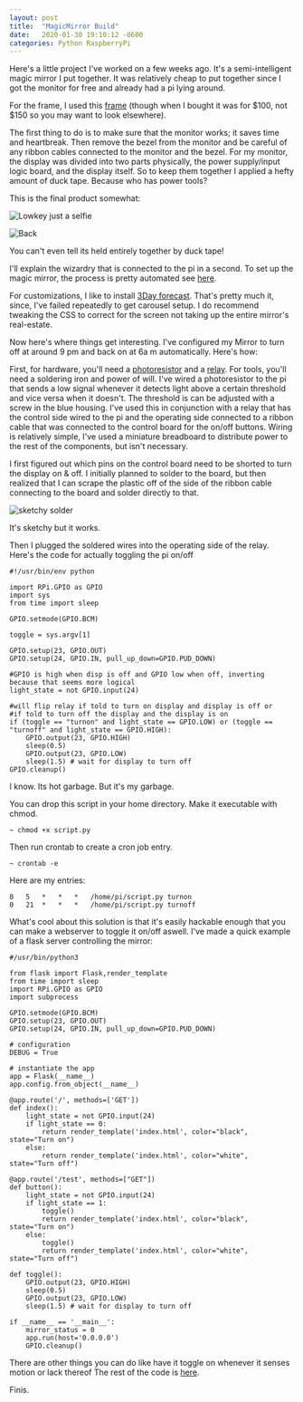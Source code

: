 ```yaml
---
layout: post
title:  "MagicMirror Build"
date:   2020-01-30 19:10:12 -0600
categories: Python RaspberryPi
---
```


Here's a little project I've worked on a few weeks ago. It's a semi-intelligent magic mirror I put together. It was relatively cheap to put together since I got the monitor for free and already had a pi lying around.

For the frame, I used this [frame](https://amzn.to/2uCL8Rk) (though when I bought it was for $100, not $150 so you may want to look elsewhere). 

The first thing to do is to make sure that the monitor works; it saves time and heartbreak. Then remove the bezel from the monitor and be careful of any ribbon cables connected to the monitor and the bezel.
For my monitor, the display was divided into two parts physically, the power supply/input logic board, and the display itself. So to keep them together I applied a hefty amount of duck tape. Because who has power tools? 

This is the final product somewhat:

![Lowkey just a selfie](/assets/img/magicmirror/front.jpg)

![Back](/assets/img/magicmirror/back.jpg)

You can't even tell its held entirely together by duck tape!

I'll explain the wizardry that is connected to the pi in a second.
To set up the magic mirror, the process is pretty automated see [here](https://github.com/sdetweil/MagicMirror_scripts).

For customizations, I like to install [3Day forecast](https://github.com/nigel-daniels/MMM-3Day-Forecast). That's pretty much it, since, I've failed repeatedly to get carousel setup. I do recommend tweaking the CSS to correct for the screen not taking up the entire mirror's real-estate.

Now here's where things get interesting. I've configured my Mirror to turn off at around 9 pm and back on at 6a m automatically. Here's how:

First, for hardware, you'll need a [photoresistor](https://amzn.to/2RWC15Z) and a [relay](https://amzn.to/37AHBRP). For tools, you'll need a soldering iron and power of will.
I've wired a photoresistor to the pi that sends a low signal whenever it detects light above a certain threshold and vice versa when it doesn't. The threshold is can be adjusted with a screw in the blue housing. I've used this in conjunction with a relay that has the control side wired to the pi and the operating side connected to a ribbon cable that was connected to the control board for the on/off buttons. Wiring is relatively simple, I've used a miniature breadboard to distribute power to the rest of the components, but isn't necessary. 

I first figured out which pins on the control board need to be shorted to turn the display on & off.
I initially planned to solder to the board, but then realized that I can scrape the plastic off of the side of the ribbon cable connecting to the board and solder directly to that.

![sketchy solder](/assets/img/magicmirror/solder.jpg)

It's sketchy but it works.

Then I plugged the soldered wires into the operating side of the relay.
Here's the code for actually toggling the pi on/off

```
#!/usr/bin/env python

import RPi.GPIO as GPIO
import sys
from time import sleep

GPIO.setmode(GPIO.BCM)

toggle = sys.argv[1]

GPIO.setup(23, GPIO.OUT)
GPIO.setup(24, GPIO.IN, pull_up_down=GPIO.PUD_DOWN)

#GPIO is high when disp is off and GPIO low when off, inverting because that seems more logical
light_state = not GPIO.input(24) 

#will flip relay if told to turn on display and display is off or 
#if told to turn off the display and the display is on
if (toggle == "turnon" and light_state == GPIO.LOW) or (toggle == "turnoff" and light_state == GPIO.HIGH):
	GPIO.output(23, GPIO.HIGH)
	sleep(0.5)
	GPIO.output(23, GPIO.LOW)
	sleep(1.5) # wait for display to turn off
GPIO.cleanup()
```

I know. Its hot garbage. But it's my garbage. 

You can drop this script in your home directory. Make it executable with chmod.
```
~ chmod +x script.py
```
Then run crontab to create a cron job entry.
```
~ crontab -e
```

Here are my entries:

```
0	5	*	*	*	/home/pi/script.py turnon
0	21	*	*	*	/home/pi/script.py turnoff
```

What's cool about this solution is that it's easily hackable enough that you can make a webserver to toggle it on/off aswell. I've made a quick example of a flask server controlling the mirror:

```
#/usr/bin/python3

from flask import Flask,render_template
from time import sleep
import RPi.GPIO as GPIO
import subprocess

GPIO.setmode(GPIO.BCM)
GPIO.setup(23, GPIO.OUT)
GPIO.setup(24, GPIO.IN, pull_up_down=GPIO.PUD_DOWN)

# configuration
DEBUG = True

# instantiate the app
app = Flask(__name__)
app.config.from_object(__name__)

@app.route('/', methods=['GET'])
def index():
	light_state = not GPIO.input(24) 
	if light_state == 0:
		return render_template('index.html', color="black", state="Turn on")
	else:
		return render_template('index.html', color="white", state="Turn off")

@app.route('/test', methods=["GET"])
def button():
	light_state = not GPIO.input(24) 
	if light_state == 1:
		toggle()
		return render_template('index.html', color="black", state="Turn on")
	else:
		toggle()
		return render_template('index.html', color="white", state="Turn off")

def toggle():
	GPIO.output(23, GPIO.HIGH)
	sleep(0.5)
	GPIO.output(23, GPIO.LOW)
	sleep(1.5) # wait for display to turn off

if __name__ == '__main__':
	mirror_status = 0
	app.run(host='0.0.0.0')
	GPIO.cleanup()
```

There are other things you can do like have it toggle on whenever it senses motion or lack thereof 
The rest of the code is [here](https://github.com/leevanrell/mirror-controller.git).

Finis.